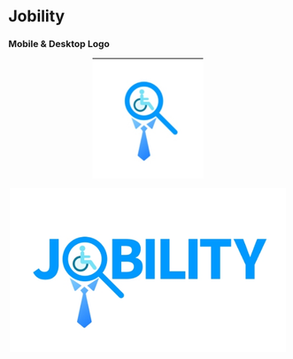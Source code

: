 # Jobility

<p align="center">
  <h3>Mobile & Desktop Logo</h3>
</p>
<p align="center">
  <img src="assets/img/mobile-logo.jpg" alt="Logo" width="200"/>
</p>
<p align="center">
  <img src="assets/img/desktop-logo.jpg" alt="Logo" width="500"/>
</p>

